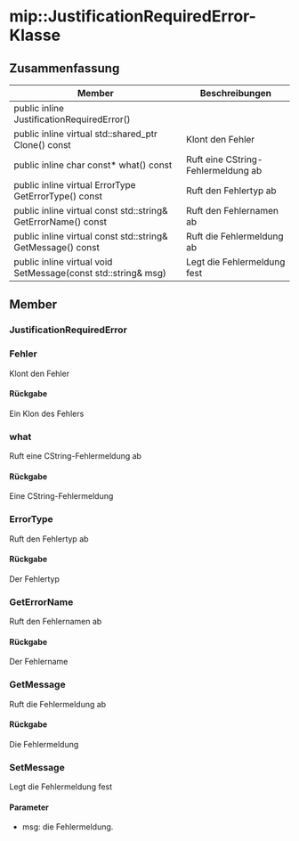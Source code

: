 # <a name="class-mipjustificationrequirederror"></a>mip::JustificationRequiredError-Klasse 
  
## <a name="summary"></a>Zusammenfassung
 Member                        | Beschreibungen                                
--------------------------------|---------------------------------------------
public inline JustificationRequiredError()  |  
public inline virtual std::shared_ptr<Error> Clone() const  |  Klont den Fehler
public inline char const* what() const  |  Ruft eine CString-Fehlermeldung ab
public inline virtual ErrorType GetErrorType() const  |  Ruft den Fehlertyp ab
public inline virtual const std::string& GetErrorName() const  |  Ruft den Fehlernamen ab
public inline virtual const std::string& GetMessage() const  |  Ruft die Fehlermeldung ab
public inline virtual void SetMessage(const std::string& msg)  |  Legt die Fehlermeldung fest
  
## <a name="members"></a>Member
  
### <a name="justificationrequirederror"></a>JustificationRequiredError
  
### <a name="error"></a>Fehler
Klont den Fehler
  
#### <a name="returns"></a>Rückgabe
Ein Klon des Fehlers
  
### <a name="what"></a>what
Ruft eine CString-Fehlermeldung ab
  
#### <a name="returns"></a>Rückgabe
Eine CString-Fehlermeldung
  
### <a name="errortype"></a>ErrorType
Ruft den Fehlertyp ab
  
#### <a name="returns"></a>Rückgabe
Der Fehlertyp
  
### <a name="geterrorname"></a>GetErrorName
Ruft den Fehlernamen ab
  
#### <a name="returns"></a>Rückgabe
Der Fehlername
  
### <a name="getmessage"></a>GetMessage
Ruft die Fehlermeldung ab
  
#### <a name="returns"></a>Rückgabe
Die Fehlermeldung
  
### <a name="setmessage"></a>SetMessage
Legt die Fehlermeldung fest
  
#### <a name="parameters"></a>Parameter
* msg: die Fehlermeldung.